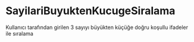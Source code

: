 # SayilariBuyuktenKucugeSiralama

Kullanıcı tarafından girilen 3 sayıyı büyükten küçüğe doğru koşullu ifadeler ile sıralama
